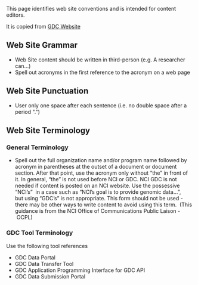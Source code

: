 This page identifies web site conventions and is intended for content editors.

It is copied from [GDC Website](https://gdc.nci.nih.gov/conventions-page)

## Web Site Grammar

*   Web Site content should be written in third-person (e.g. A researcher can...)
*   Spell out acronyms in the first reference to the acronym on a web page

## Web Site Punctuation

*   User only one space after each sentence (i.e. no double space after a period ".")

## Web Site Terminology

### General Terminology

*   Spell out the full organization name and/or program name followed by acronym in parentheses at the outset of a document or document section. After that point, use the acronym only without “the” in front of it. In general, “the” is not used before NCI or GDC. NCI GDC is not needed if content is posted on an NCI website. Use the possessive “NCI’s”  in a case such as “NCI’s goal is to provide genomic data…”, but using “GDC’s” is not appropriate. This form should not be used - there may be other ways to write content to avoid using this term.  (This guidance is from the NCI Office of Communications Public Laison - OCPL)

### GDC Tool Terminology

Use the following tool references

*   GDC Data Portal
*   GDC Data Transfer Tool
*   GDC Application Programming Interface for GDC API
*   GDC Data Submission Portal

